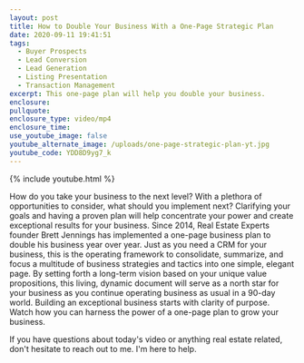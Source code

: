 ```yaml
---
layout: post
title: How to Double Your Business With a One-Page Strategic Plan
date: 2020-09-11 19:41:51
tags:
  - Buyer Prospects
  - Lead Conversion
  - Lead Generation
  - Listing Presentation
  - Transaction Management
excerpt: This one-page plan will help you double your business.
enclosure:
pullquote:
enclosure_type: video/mp4
enclosure_time:
use_youtube_image: false
youtube_alternate_image: /uploads/one-page-strategic-plan-yt.jpg
youtube_code: YDD8D9yg7_k
---
```


{% include youtube.html %}

How do you take your business to the next level? With a plethora of opportunities to consider, what should you implement next? Clarifying your goals and having a proven plan will help concentrate your power and create exceptional results for your business. Since 2014, Real Estate Experts founder Brett Jennings has implemented a one-page business plan to double his business year over year. Just as you need a CRM for your business, this is the operating framework to consolidate, summarize, and focus a multitude of business strategies and tactics into one simple, elegant page. By setting forth a long-term vision based on your unique value propositions, this living, dynamic document will serve as a north star for your business as you continue operating business as usual in a 90-day world. Building an exceptional business starts with clarity of purpose. Watch how you can harness the power of a one-page plan to grow your business.

If you have questions about today's video or anything real estate related, don't hesitate to reach out to me. I'm here to help.